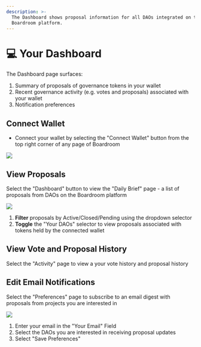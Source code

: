 ```yaml
---
description: >-
  The Dashboard shows proposal information for all DAOs integrated on the
  Boardroom platform.
---
```


# 💻 Your Dashboard

The Dashboard page surfaces:

1. Summary of proposals of governance tokens in your wallet
2. Recent governance activity (e.g. votes and proposals) associated with your wallet
3. Notification preferences



## Connect Wallet

* Connect your wallet by selecting the "Connect Wallet" button from the top right corner of any page of Boardroom

![](<../../../.gitbook/assets/image (32).png>)

## View Proposals

Select the "Dashboard" button to view the "Daily Brief" page - a list of proposals from DAOs on the Boardroom platform

![](<../../../.gitbook/assets/image (23).png>)

1. **Filter** proposals by Active/Closed/Pending using the dropdown selector
2. **Toggle** the "Your DAOs" selector to view proposals associated with tokens held by the connected wallet&#x20;

## View Vote and Proposal History

Select the "Activity" page to view a your vote history and proposal history



## Edit Email Notifications

Select the "Preferences" page to subscribe to an email digest with proposals from projects you are interested in

![](<../../../.gitbook/assets/image (14).png>)

1. Enter your email in the "Your Email" Field
2. Select the DAOs you are interested in receiving proposal updates&#x20;
3. Select "Save Preferences"

